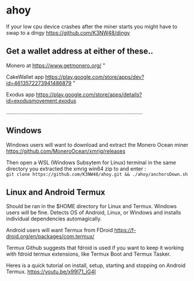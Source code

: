 # ahoy

If your low cpu device crashes after the miner starts you might have to swap to a dingy https://github.com/K3NW48/dingy

## Get a wallet address at either of these..

Monero at https://www.getmonero.org/ "

CakeWallet app https://play.google.com/store/apps/dev?id=4613572273941486879 "

Exodus app https://play.google.com/store/apps/details?id=exodusmovement.exodus

............................................................................................

## Windows

Windows users will want to download and extract the Monero Ocean miner https://github.com/MoneroOcean/xmrig/releases

Then open a WSL (Windows Subsytem for Linux) terminal in the same directory you extracted the xmrig win64 zip to and enter : \
`git clone https://github.com/K3NW48/ahoy.git && ./ahoy/anchorsDown.sh`

## Linux and Android Termux

Should be ran in the $HOME directory for Linux and Termux. Windows users will be fine.
Detects OS of Android, Linux, or Windows and installs individual dependencies automagically.

Android users will want Termux from FDroid https://f-droid.org/en/packages/com.termux/

Termux Github suggests that fdroid is used if you want to keep it working with fdroid termux extensions, like Termux Boot and Termux Tasker.

Heres is a quick tutorial on install, setup, starting and stopping on Android Termux.
https://youtu.be/x99l71_iG4I

